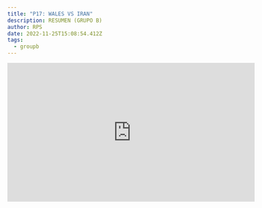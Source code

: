 ```yaml
---
title: "P17: WALES VS IRAN"
description: RESUMEN (GRUPO B)
author: RPS
date: 2022-11-25T15:08:54.412Z
tags:
  - groupb
---
```

<iframe width="560" height="315" src="https://www.youtube-nocookie.com/embed/dpCm3nV-TuU" title="YouTube video player" frameborder="0" allow="accelerometer; autoplay; clipboard-write; encrypted-media; gyroscope; picture-in-picture" allowfullscreen></iframe>